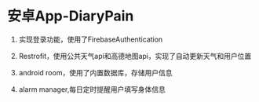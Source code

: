 # 安卓App-DiaryPain

1. 实现登录功能，使用了FirebaseAuthentication

2. Restrofit，使用公共天气api和高德地图api，实现了自动更新天气和用户位置

3. android room，使用了内置数据库，存储用户信息

4. alarm manager,每日定时提醒用户填写身体信息
